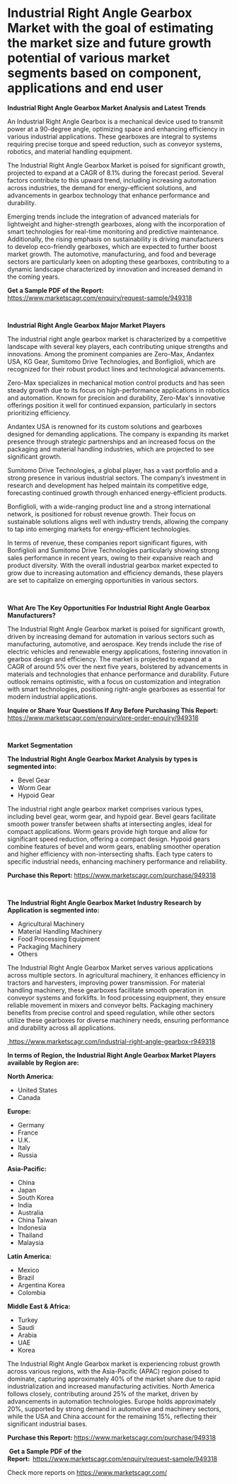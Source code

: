 <p><h1>Industrial Right Angle Gearbox Market with the goal of estimating the market size and future growth potential of various market segments based on component, applications and end user</h1></p><p><strong>Industrial Right Angle Gearbox Market Analysis and Latest Trends</strong></p>
<p><p>An Industrial Right Angle Gearbox is a mechanical device used to transmit power at a 90-degree angle, optimizing space and enhancing efficiency in various industrial applications. These gearboxes are integral to systems requiring precise torque and speed reduction, such as conveyor systems, robotics, and material handling equipment.</p><p>The Industrial Right Angle Gearbox Market is poised for significant growth, projected to expand at a CAGR of 8.1% during the forecast period. Several factors contribute to this upward trend, including increasing automation across industries, the demand for energy-efficient solutions, and advancements in gearbox technology that enhance performance and durability. </p><p>Emerging trends include the integration of advanced materials for lightweight and higher-strength gearboxes, along with the incorporation of smart technologies for real-time monitoring and predictive maintenance. Additionally, the rising emphasis on sustainability is driving manufacturers to develop eco-friendly gearboxes, which are expected to further boost market growth. The automotive, manufacturing, and food and beverage sectors are particularly keen on adopting these gearboxes, contributing to a dynamic landscape characterized by innovation and increased demand in the coming years.</p></p>
<p><strong>Get a Sample PDF of the Report:&nbsp;</strong> <a href="https://www.marketscagr.com/enquiry/request-sample/949318?utm_campaign=2299&utm_medium=2&utm_source=Github&utm_content=ia&utm_term=20022025&utm_id=industrial-right-angle-gearbox">https://www.marketscagr.com/enquiry/request-sample/949318</a></p>
<p>&nbsp;</p>
<p><strong>Industrial Right Angle Gearbox Major Market Players</strong></p>
<p><p>The industrial right angle gearbox market is characterized by a competitive landscape with several key players, each contributing unique strengths and innovations. Among the prominent companies are Zero-Max, Andantex USA, KG Gear, Sumitomo Drive Technologies, and Bonfiglioli, which are recognized for their robust product lines and technological advancements.</p><p>Zero-Max specializes in mechanical motion control products and has seen steady growth due to its focus on high-performance applications in robotics and automation. Known for precision and durability, Zero-Max's innovative offerings position it well for continued expansion, particularly in sectors prioritizing efficiency.</p><p>Andantex USA is renowned for its custom solutions and gearboxes designed for demanding applications. The company is expanding its market presence through strategic partnerships and an increased focus on the packaging and material handling industries, which are projected to see significant growth.</p><p>Sumitomo Drive Technologies, a global player, has a vast portfolio and a strong presence in various industrial sectors. The company’s investment in research and development has helped maintain its competitive edge, forecasting continued growth through enhanced energy-efficient products.</p><p>Bonfiglioli, with a wide-ranging product line and a strong international network, is positioned for robust revenue growth. Their focus on sustainable solutions aligns well with industry trends, allowing the company to tap into emerging markets for energy-efficient technologies.</p><p>In terms of revenue, these companies report significant figures, with Bonfiglioli and Sumitomo Drive Technologies particularly showing strong sales performance in recent years, owing to their expansive reach and product diversity. With the overall industrial gearbox market expected to grow due to increasing automation and efficiency demands, these players are set to capitalize on emerging opportunities in various sectors.</p></p>
<p>&nbsp;</p>
<p><strong>What Are The Key Opportunities For Industrial Right Angle Gearbox Manufacturers?</strong></p>
<p><p>The Industrial Right Angle Gearbox market is poised for significant growth, driven by increasing demand for automation in various sectors such as manufacturing, automotive, and aerospace. Key trends include the rise of electric vehicles and renewable energy applications, fostering innovation in gearbox design and efficiency. The market is projected to expand at a CAGR of around 5% over the next five years, bolstered by advancements in materials and technologies that enhance performance and durability. Future outlook remains optimistic, with a focus on customization and integration with smart technologies, positioning right-angle gearboxes as essential for modern industrial applications.</p></p>
<p><strong>Inquire or Share Your Questions If Any Before Purchasing This Report:</strong> <a href="https://www.marketscagr.com/enquiry/pre-order-enquiry/949318?utm_campaign=2299&utm_medium=2&utm_source=Github&utm_content=ia&utm_term=20022025&utm_id=industrial-right-angle-gearbox">https://www.marketscagr.com/enquiry/pre-order-enquiry/949318</a></p>
<p>&nbsp;</p>
<p><strong>Market Segmentation</strong></p>
<p><strong>The Industrial Right Angle Gearbox Market Analysis by types is segmented into:</strong></p>
<p><ul><li>Bevel Gear</li><li>Worm Gear</li><li>Hypoid Gear</li></ul></p>
<p><p>The industrial right angle gearbox market comprises various types, including bevel gear, worm gear, and hypoid gear. Bevel gears facilitate smooth power transfer between shafts at intersecting angles, ideal for compact applications. Worm gears provide high torque and allow for significant speed reduction, offering a compact design. Hypoid gears combine features of bevel and worm gears, enabling smoother operation and higher efficiency with non-intersecting shafts. Each type caters to specific industrial needs, enhancing machinery performance and reliability.</p></p>
<p><strong>Purchase this Report:&nbsp;</strong><a href="https://www.marketscagr.com/purchase/949318?utm_campaign=2299&utm_medium=2&utm_source=Github&utm_content=ia&utm_term=20022025&utm_id=industrial-right-angle-gearbox">https://www.marketscagr.com/purchase/949318</a></p>
<p>&nbsp;</p>
<p><strong>The Industrial Right Angle Gearbox Market Industry Research by Application is segmented into:</strong></p>
<p><ul><li>Agricultural Machinery</li><li>Material Handling Machinery</li><li>Food Processing Equipment</li><li>Packaging Machinery</li><li>Others</li></ul></p>
<p><p>The Industrial Right Angle Gearbox Market serves various applications across multiple sectors. In agricultural machinery, it enhances efficiency in tractors and harvesters, improving power transmission. For material handling machinery, these gearboxes facilitate smooth operation in conveyor systems and forklifts. In food processing equipment, they ensure reliable movement in mixers and conveyor belts. Packaging machinery benefits from precise control and speed regulation, while other sectors utilize these gearboxes for diverse machinery needs, ensuring performance and durability across all applications.</p></p>
<p><a href="https://www.marketscagr.com/industrial-right-angle-gearbox-r949318?utm_campaign=2299&utm_medium=2&utm_source=Github&utm_content=ia&utm_term=20022025&utm_id=industrial-right-angle-gearbox">&nbsp;https://www.marketscagr.com/industrial-right-angle-gearbox-r949318</a></p>
<p><strong>In terms of Region, the Industrial Right Angle Gearbox Market Players available by Region are:</strong></p>
<p>
    <p> <strong> North America: </strong>
        <ul>
            <li>United States</li>
            <li>Canada</li>
        </ul>
        </p> 
    <p> <strong> Europe: </strong>
        <ul>
            <li>Germany</li>
            <li>France</li>
            <li>U.K.</li>
            <li>Italy</li>
            <li>Russia</li>
        </ul>
        </p> 
    <p> <strong> Asia-Pacific: </strong>
        <ul>
            <li>China</li>
            <li>Japan</li>
            <li>South Korea</li>
            <li>India</li>
            <li>Australia</li>
            <li>China Taiwan</li>
            <li>Indonesia</li>
            <li>Thailand</li>
            <li>Malaysia</li>
        </ul>
        </p> 
    <p> <strong> Latin America: </strong>
        <ul>
            <li>Mexico</li>
            <li>Brazil</li>
            <li>Argentina Korea</li>
            <li>Colombia</li>
        </ul>
        </p> 
    <p> <strong> Middle East & Africa: </strong>
        <ul>
            <li>Turkey</li>
            <li>Saudi</li>
            <li>Arabia</li>
            <li>UAE</li>
            <li>Korea</li>
        </ul>
    </p>
    </p>
<p><p>The Industrial Right Angle Gearbox market is experiencing robust growth across various regions, with the Asia-Pacific (APAC) region poised to dominate, capturing approximately 40% of the market share due to rapid industrialization and increased manufacturing activities. North America follows closely, contributing around 25% of the market, driven by advancements in automation technologies. Europe holds approximately 20%, supported by strong demand in automotive and machinery sectors, while the USA and China account for the remaining 15%, reflecting their significant industrial bases.</p></p>
<p><strong>Purchase this Report: </strong><a href="https://www.marketscagr.com/purchase/949318?utm_campaign=2299&utm_medium=2&utm_source=Github&utm_content=ia&utm_term=20022025&utm_id=industrial-right-angle-gearbox">https://www.marketscagr.com/purchase/949318</a></p>
<p>&nbsp;<strong>Get a Sample PDF of the Report:&nbsp;&nbsp;</strong><a href="https://www.marketscagr.com/enquiry/request-sample/949318?utm_campaign=2299&utm_medium=2&utm_source=Github&utm_content=ia&utm_term=20022025&utm_id=industrial-right-angle-gearbox">https://www.marketscagr.com/enquiry/request-sample/949318</a></p>
<p><strong></strong></p>
<p>Check more reports on <a href="https://www.marketscagr.com/?utm_campaign=2299&utm_medium=2&utm_source=Github&utm_content=ia&utm_term=20022025&utm_id=industrial-right-angle-gearbox">https://www.marketscagr.com/</a></p>